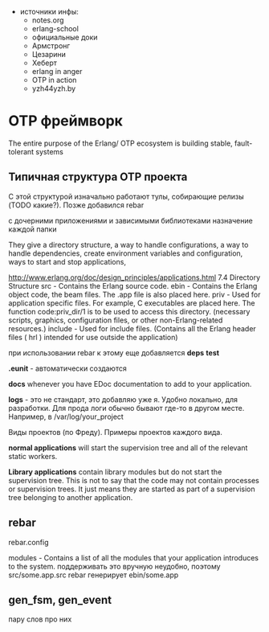 - источники инфы:
  - notes.org
  - erlang-school
  - официальные доки
  - Армстронг
  - Цезарини
  - Хеберт
  - erlang in anger
  - OTP in action
  - yzh44yzh.by

# OTP фреймворк

The entire purpose of the Erlang/ OTP ecosystem is building stable, fault-tolerant systems

## Типичная структура OTP проекта

С этой структурой изначально работают тулы, собирающие релизы (TODO какие?).
Позже добавился rebar

с дочерними приложениями и зависимыми библиотеками
назначение каждой папки

They give a directory structure,
a way to handle configurations,
a way to handle dependencies,
create environment variables and configuration,
ways to start and stop applications,

http://www.erlang.org/doc/design_principles/applications.html
7.4  Directory Structure
    src - Contains the Erlang source code.
    ebin - Contains the Erlang object code, the beam files. The .app file is also placed here.
    priv - Used for application specific files. For example, C executables are placed here. The function code:priv_dir/1 is to be used to access this directory. (necessary scripts, graphics, configuration files, or other non-Erlang-related resources.)
    include - Used for include files.
(Contains all the Erlang header files ( hrl ) intended for use outside the application)

при использовании rebar к этому еще добавляется
**deps**
**test**

**.eunit** - автоматически создаются

**docs** whenever you have EDoc documentation to add to your application.

**logs** - это не стандарт, это добавляю уже я.
Удобно локально, для разработки. Для прода логи обычно бывают где-то в другом месте. Например, в /var/log/your_project


Виды проектов (по Фреду).
Примеры проектов каждого вида.

**normal applications**
will start the supervision tree and all of the relevant static workers.

**Library applications**
contain library modules but do not start the supervision tree.
This is not
to say that the code may not contain processes or supervision trees. It just means they
are started as part of a supervision tree belonging to another application.

## rebar

rebar.config

modules - Contains a list of all the modules that your application introduces to the system.
поддерживать это вручную неудобно, поэтому
src/some.app.src
rebar генерирует ebin/some.app


## gen_fsm, gen_event
пару слов про них
